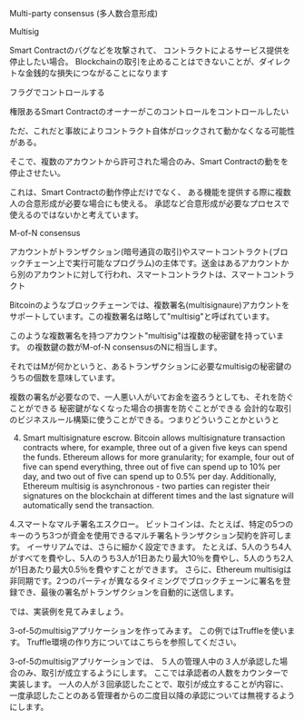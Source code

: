 Multi-party consensus (多人数合意形成)

Multisig

Smart Contractのバグなどを攻撃されて、
コントラクトによるサービス提供を停止したい場合。
Blockchainの取引を止めることはできないことが、ダイレクトな金銭的な損失につながることになります

フラグでコントロールする

権限あるSmart Contractのオーナーがこのコントロールをコントロールしたい

ただ、これだと事故によりコントラクト自体がロックされて動かなくなる可能性がある。

そこで、複数のアカウントから許可された場合のみ、Smart Contractの動をを停止させたい。

これは、Smart Contractの動作停止だけでなく、
ある機能を提供する際に複数人の合意形成が必要な場合にも使える。
承認など合意形成が必要なプロセスで使えるのではないかと考えています。



M-of-N consensus


アカウントがトランザクション(暗号通貨の取引)やスマートコントラクト(ブロックチェーン上で実行可能なプログラム)の主体です。送金はあるアカウントから別のアカウントに対して行われ、スマートコントラクトは、スマートコントラクト

Bitcoinのようなブロックチェーンでは、複数署名(multisignaure)アカウントをサポートしています。この複数署名は略して"multisig"と呼ばれています。

このような複数署名を持つアカウント"multisig"は複数の秘密鍵を持っています。
の複数鍵の数がM-of-N consensusのNに相当します。

それではMが何かというと、あるトランザクションに必要なmultisigの秘密鍵のうちの個数を意味しています。

複数の署名が必要なので、一人悪い人がいてお金を盗ろうとしても、それを防ぐことができる
秘密鍵がなくなった場合の損害を防ぐことができる
会計的な取引のビジネスルール構築に使うことができる。つまりどういうことかというと

4. Smart multisignature escrow. Bitcoin allows multisignature transaction contracts where, for example, three out of a given five keys can spend the funds. Ethereum allows for more granularity; for example, four out of five can spend everything, three out of five can spend up to 10% per day, and two out of five can spend up to 0.5% per day. Additionally, Ethereum multisig is asynchronous - two parties can register their signatures on the blockchain at different times and the last signature will automatically send the transaction.

4.スマートなマルチ署名エスクロー。 ビットコインは、たとえば、特定の5つのキーのうち3つが資金を使用できるマルチ署名トランザクション契約を許可します。 イーサリアムでは、さらに細かく設定できます。 たとえば、5人のうち4人がすべてを費やし、5人のうち3人が1日あたり最大10％を費やし、5人のうち2人が1日あたり最大0.5％を費やすことができます。 さらに、Ethereum multisigは非同期です。2つのパーティが異なるタイミングでブロックチェーンに署名を登録でき、最後の署名がトランザクションを自動的に送信します。

では、実装例を見てみましょう。

3-of-5のmultisigアプリケーションを作ってみます。
この例ではTruffleを使います。
Truffle環境の作り方についてはこちらを参照してください。

3-of-5のmultisigアプリケーションでは、
５人の管理人中の３人が承認した場合のみ、取引が成立するようにします。
ここでは承認者の人数をカウンターで実装します。
一人の人が３回承認したことで、取引が成立することが内容に、
一度承認したことのある管理者からの二度目以降の承認については無視するようにします。
